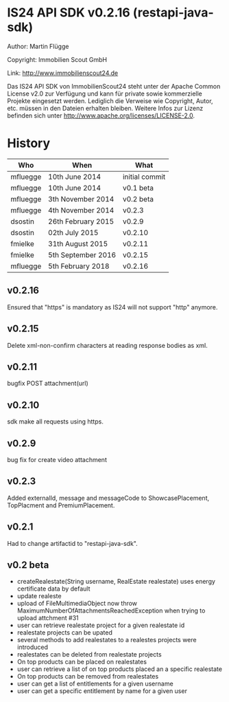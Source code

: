 IS24 API SDK v0.2.16 (restapi-java-sdk)
==========================
Author:     Martin Flügge

Copyright:  Immobilien Scout GmbH

Link:       http://www.immobilienscout24.de


Das IS24 API SDK von ImmobilienScout24 steht unter der Apache Common License v2.0 zur Verfügung und kann für private sowie kommerzielle Projekte eingesetzt werden. Lediglich die Verweise wie Copyright, Autor, etc. müssen in den Dateien erhalten bleiben. Weitere Infos zur Lizenz befinden sich unter http://www.apache.org/licenses/LICENSE-2.0.

History
=======


Who  		  | When 		  | What
------------- | ------------- | -------------
mfluegge  	  | 10th June 2014| initial commit
mfluegge  	  | 10th June 2014| v0.1 beta
mfluegge  	  | 3th November 2014| v0.2 beta
mfluegge  	  | 4th November 2014| v0.2.3
dsostin  	  | 26th February 2015| v0.2.9
dsostin  	  | 02th July 2015| v0.2.10
fmielke       | 31th August 2015| v0.2.11
fmielke       | 5th September 2016| v0.2.15
mfluegge      | 5th February 2018| v0.2.16


v0.2.16
----------

Ensured that "https" is mandatory as IS24 will not support "http" anymore.

v0.2.15
----------

Delete xml-non-confirm characters at reading response bodies as xml.

v0.2.11
----------

bugfix POST attachment(url)

v0.2.10
----------
sdk make all requests using https.

v0.2.9
----------

bug fix for create video attachment

v0.2.3
----------

Added externalId, message and messageCode to ShowcasePlacement, TopPlacment and PremiumPlacement.

v0.2.1
----------

Had to change artifactid to "restapi-java-sdk".

v0.2 beta
----------

- createRealestate(String username, RealEstate realestate) uses energy certificate data by default
- update realeste
- upload of FileMultimediaObject now throw MaximumNumberOfAttachmentsReachedException when trying to upload attchment #31
- user can retrieve realestate project for a given realestate id
- realestate projects can be upated
- several methods to add realestates to a realestes projects were introduced
- realestates can be deleted from realestate projects
- On top products can be placed on realestates
- user can retrieve a list of on top products placed an a specific realestate
- On top products can be removed from realestates
- user can get a list of entitlements for a given username
- user can get a specific entitlement by name for a given user
